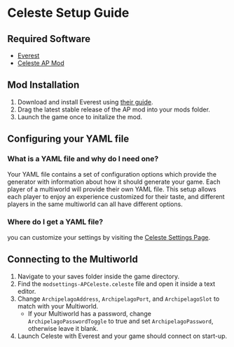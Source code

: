 # Celeste Setup Guide

## Required Software
- [Everest](https://everestapi.github.io)
- [Celeste AP Mod](https://github.com/CommandTM/celeste-ap-mod/releases)

## Mod Installation
1. Download and install Everest using [their guide](https://everestapi.github.io/#installing-everest).
2. Drag the latest stable release of the AP mod into your mods folder.
3. Launch the game once to initalize the mod.

## Configuring your YAML file

### What is a YAML file and why do I need one?

Your YAML file contains a set of configuration options which provide the generator with information about how it should
generate your game. Each player of a multiworld will provide their own YAML file. This setup allows each player to enjoy
an experience customized for their taste, and different players in the same multiworld can all have different options.

### Where do I get a YAML file?

you can customize your settings by visiting
the [Celeste Settings Page](/games/Celeste/player-settings).

## Connecting to the Multiworld
1. Navigate to your saves folder inside the game directory.
2. Find the `modsettings-APCeleste.celeste` file and open it inside a text editor.
3. Change `ArchipelagoAddress`, `ArchipelagoPort`, and `ArchipelagoSlot` to match with your Multiworld.
   - If your Multiworld has a password, change `ArchipelagoPasswordToggle` to true and set `ArchipelagoPassword`, otherwise leave it blank.
4. Launch Celeste with Everest and your game should connect on start-up.
